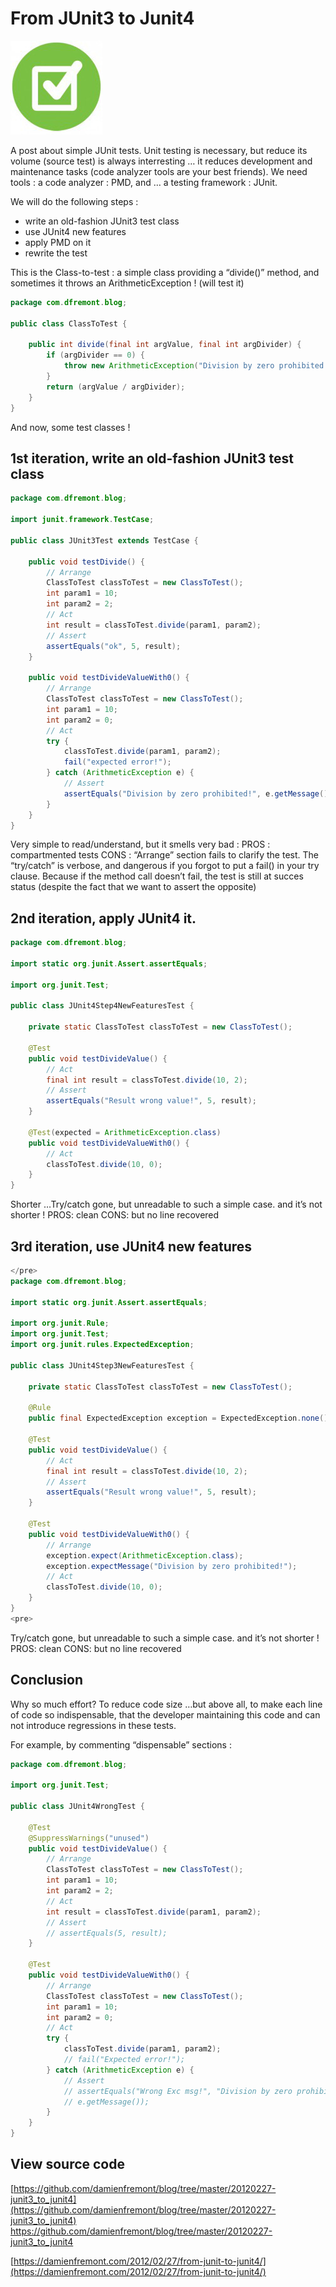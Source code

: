 From JUnit3 to Junit4
======
 
![alt text](screenshots/160513135336170.jpg)
 
A post about simple JUnit tests. Unit testing is necessary, but reduce its volume (source test) is always interresting … it reduces development and maintenance tasks (code analyzer tools are your best friends). We need tools : a code analyzer : PMD, and … a testing framework : JUnit.
 

 
We will do the following steps :
 
* write an old-fashion JUnit3 test class
* use JUnit4 new features
* apply PMD on it
* rewrite the test
 
This is the Class-to-test : a simple class providing a “divide()” method, and sometimes it throws an ArithmeticException ! (will test it)
 
```java
package com.dfremont.blog;
 
public class ClassToTest {
 
    public int divide(final int argValue, final int argDivider) {
        if (argDivider == 0) {
            throw new ArithmeticException("Division by zero prohibited!");
        }
        return (argValue / argDivider);
    }
}
```
 
And now, some test classes !
 
## 1st iteration, write an old-fashion JUnit3 test class
 
```java
package com.dfremont.blog;
 
import junit.framework.TestCase;
 
public class JUnit3Test extends TestCase {
 
    public void testDivide() {
        // Arrange
        ClassToTest classToTest = new ClassToTest();
        int param1 = 10;
        int param2 = 2;
        // Act
        int result = classToTest.divide(param1, param2);
        // Assert
        assertEquals("ok", 5, result);
    }
 
    public void testDivideValueWith0() {
        // Arrange
        ClassToTest classToTest = new ClassToTest();
        int param1 = 10;
        int param2 = 0;
        // Act
        try {
            classToTest.divide(param1, param2);
            fail("expected error!");
        } catch (ArithmeticException e) {
            // Assert
            assertEquals("Division by zero prohibited!", e.getMessage());
        }
    }
}
```
 
Very simple to read/understand, but it smells very bad :
PROS : compartmented tests
CONS : “Arrange” section fails to clarify the test. The “try/catch” is verbose, and dangerous if you forgot to put a fail() in your try clause. Because if the method call doesn’t fail, the test is still at succes status (despite the fact that we want to assert the opposite)
 
## 2nd iteration, apply JUnit4 it.
 
```java
package com.dfremont.blog;
 
import static org.junit.Assert.assertEquals;
 
import org.junit.Test;
 
public class JUnit4Step4NewFeaturesTest {
 
    private static ClassToTest classToTest = new ClassToTest();
 
    @Test
    public void testDivideValue() {
        // Act
        final int result = classToTest.divide(10, 2);
        // Assert
        assertEquals("Result wrong value!", 5, result);
    }
 
    @Test(expected = ArithmeticException.class)
    public void testDivideValueWith0() {
        // Act
        classToTest.divide(10, 0);
    }
}
```
 
Shorter …Try/catch gone, but unreadable to such a simple case. and it’s not shorter !
PROS: clean
CONS: but no line recovered
 
## 3rd iteration, use JUnit4 new features
 
```java
</pre>
package com.dfremont.blog;
 
import static org.junit.Assert.assertEquals;
 
import org.junit.Rule;
import org.junit.Test;
import org.junit.rules.ExpectedException;
 
public class JUnit4Step3NewFeaturesTest {
 
    private static ClassToTest classToTest = new ClassToTest();
 
    @Rule
    public final ExpectedException exception = ExpectedException.none();
 
    @Test
    public void testDivideValue() {
        // Act
        final int result = classToTest.divide(10, 2);
        // Assert
        assertEquals("Result wrong value!", 5, result);
    }
 
    @Test
    public void testDivideValueWith0() {
        // Arrange
        exception.expect(ArithmeticException.class);
        exception.expectMessage("Division by zero prohibited!");
        // Act
        classToTest.divide(10, 0);
    }
}
<pre>
```
 
Try/catch gone, but unreadable to such a simple case. and it’s not shorter !
PROS: clean
CONS: but no line recovered
 
## Conclusion
 
Why so much effort? To reduce code size …but above all, to make each line of code so indispensable, that the developer maintaining this code and can not introduce regressions in these tests.
 
For example, by commenting “dispensable” sections :
 
```java
package com.dfremont.blog;
 
import org.junit.Test;
 
public class JUnit4WrongTest {
 
    @Test
    @SuppressWarnings("unused")
    public void testDivideValue() {
        // Arrange
        ClassToTest classToTest = new ClassToTest();
        int param1 = 10;
        int param2 = 2;
        // Act
        int result = classToTest.divide(param1, param2);
        // Assert
        // assertEquals(5, result);
    }
 
    @Test
    public void testDivideValueWith0() {
        // Arrange
        ClassToTest classToTest = new ClassToTest();
        int param1 = 10;
        int param2 = 0;
        // Act
        try {
            classToTest.divide(param1, param2);
            // fail("Expected error!");
        } catch (ArithmeticException e) {
            // Assert
            // assertEquals("Wrong Exc msg!", "Division by zero prohibited!",
            // e.getMessage());
        }
    }
}
```
 
## View source code
 
[https://github.com/damienfremont/blog/tree/master/20120227-junit3_to_junit4](https://github.com/damienfremont/blog/tree/master/20120227-junit3_to_junit4)
https://github.com/damienfremont/blog/tree/master/20120227-junit3_to_junit4
 
 
[https://damienfremont.com/2012/02/27/from-junit-to-junit4/](https://damienfremont.com/2012/02/27/from-junit-to-junit4/)
 

